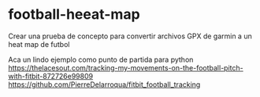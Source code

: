 # football-heeat-map

Crear una prueba de concepto para convertir archivos GPX de garmin a un heat map de futbol

Aca un lindo ejemplo como punto de partida para python
https://thelacesout.com/tracking-my-movements-on-the-football-pitch-with-fitbit-872726e99809
https://github.com/PierreDelarroqua/fitbit_football_tracking
